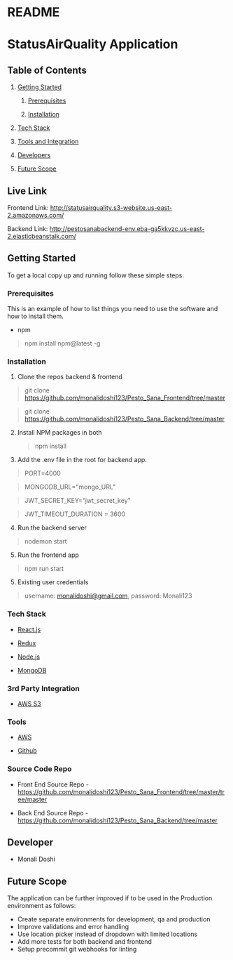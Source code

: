 # README

# **StatusAirQuality Application**

## **Table of Contents**

1.  [Getting
    Started](#getting-started)

    1.  [Prerequisites](#Prerequisites)

    2.  [Installation](#installation)

2.  [Tech
    Stack](#tech-stack)

3.  [Tools and
    Integration](#tools)

4.  [Developers](#developers)

5.  [Future Scope](#futurescope)

## **Live Link**

Frontend Link:
<http://statusairquality.s3-website.us-east-2.amazonaws.com/>

Backend Link:
<http://pestosanabackend-env.eba-ga5kkvzc.us-east-2.elasticbeanstalk.com/>

## **Getting Started**

To get a local copy up and running follow these simple steps.

### **Prerequisites**

This is an example of how to list things you need to use the software
and how to install them.

- npm

> npm install npm@latest -g

### **Installation**

1.  Clone the repos backend & frontend

> git clone https://github.com/monalidoshi123/Pesto_Sana_Frontend/tree/master

> git clone https://github.com/monalidoshi123/Pesto_Sana_Backend/tree/master

2.  Install NPM packages in both

    > npm install

3.  Add the .env file in the root for backend app.

> PORT=4000

> MONGODB_URL="mongo_URL"

> JWT_SECRET_KEY="jwt_secret_key"

> JWT_TIMEOUT_DURATION = 3600

4.  Run the backend server

> nodemon start

5.  Run the frontend app

> npm run start

5.  Existing user credentials

> username: monalidoshi@gmail.com, password: Monali123

### **Tech Stack**

- [React.js](https://reactjs.org/)

- [Redux](https://redux.js.org/)

- [Node.js](https://nodejs.org/en/)

- [MongoDB](https://www.mongodb.com/)

### **3rd Party Integration**

- [AWS S3](https://aws.amazon.com/)

### **Tools**

- [AWS](https://aws.amazon.com/)

- [Github](https://github.com/)

### **Source Code Repo**

- Front End Source Repo -
  <https://github.com/monalidoshi123/Pesto_Sana_Frontend/tree/master/tree/master>

- Back End Source Repo -
  <https://github.com/monalidoshi123/Pesto_Sana_Backend/tree/master>

## **Developer**

- Monali Doshi

## **Future Scope**

The application can be further improved if to be used in the Production environment as follows:

- Create separate environments for development, qa and production
- Improve validations and error handling
- Use location picker instead of dropdown with limited locations
- Add more tests for both backend and frontend
- Setup precommit git webhooks for linting
